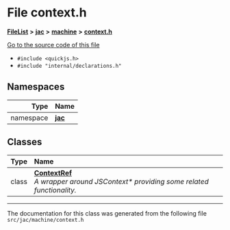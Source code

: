 

# File context.h



[**FileList**](files.md) **>** [**jac**](dir_256037ad7d0c306238e2bc4f945d341d.md) **>** [**machine**](dir_10e7d6e7bc593e38e57ffe1bab5ed259.md) **>** [**context.h**](context_8h.md)

[Go to the source code of this file](context_8h_source.md)



* `#include <quickjs.h>`
* `#include "internal/declarations.h"`













## Namespaces

| Type | Name |
| ---: | :--- |
| namespace | [**jac**](namespacejac.md) <br> |


## Classes

| Type | Name |
| ---: | :--- |
| class | [**ContextRef**](classjac_1_1ContextRef.md) <br>_A wrapper around JSContext\* providing some related functionality._  |



















































------------------------------
The documentation for this class was generated from the following file `src/jac/machine/context.h`

